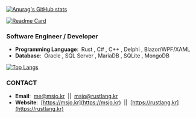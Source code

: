  [![Anurag's GitHub stats](https://github-readme-stats.vercel.app/api?username=DebugJO)](https://github.com/anuraghazra/github-readme-stats)
 
 [![Readme Card](https://github-readme-stats.vercel.app/api/pin/?username=DebugJO&repo=HelloWorldSample)](https://github.com/anuraghazra/github-readme-stats)
 
### Software Engineer / Developer

* **Programming Language**:&nbsp; Rust , C# , C++ , Delphi , Blazor/WPF/XAML
* **Database**:&nbsp; Oracle , SQL Server , MariaDB , SQLite , MongoDB

 [![Top Langs](https://github-readme-stats.vercel.app/api/top-langs/?username=DebugJO&layout=compact&repo=HelloWorldSample)](https://github.com/anuraghazra/github-readme-stats)

### CONTACT
* **Email**:&nbsp; me@msjo.kr &nbsp;||&nbsp; msjo@rustlang.kr
* **Website**:&nbsp; [https://msjo.kr](https://msjo.kr) &nbsp;||&nbsp; [https://rustlang.kr](https://rustlang.kr)
